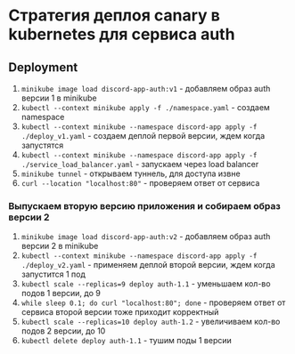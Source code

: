 # Стратегия деплоя canary в kubernetes для сервиса auth

## Deployment
1. `minikube image load discord-app-auth:v1` - добавляем образ auth версии 1 в minikube
2. `kubectl --context minikube apply -f ./namespace.yaml` - создаем namespace
3. `kubectl --context minikube --namespace discord-app apply -f ./deploy_v1.yaml` - создаем деплой первой версии, ждем когда запустятся
4. `kubectl --context minikube --namespace discord-app apply -f ./service_load_balancer.yaml` - запускаем через load balancer
5. `minikube tunnel` - открываем туннель, для доступа извне
6. `curl --location "localhost:80"` - проверяем ответ от сервиса
### Выпускаем вторую версию приложения и собираем образ версии 2
1. `minikube image load discord-app-auth:v2` - добавляем образ auth версии 2 в minikube
2. `kubectl --context minikube --namespace discord-app apply -f ./deploy_v2.yaml` - применяем деплой второй версии, ждем когда запустится 1 под
3. `kubectl scale --replicas=9 deploy auth-1.1` - уменьшаем кол-во подов 1 версии, до 9
4. `while sleep 0.1; do curl "localhost:80"; done` - проверяем ответ от сервиса второй версии тоже приходит корректный
5. `kubectl scale --replicas=10 deploy auth-1.2` - увеличиваем кол-во подов 2 версии, до 10
6. `kubectl delete deploy auth-1.1` - тушим поды 1 версии